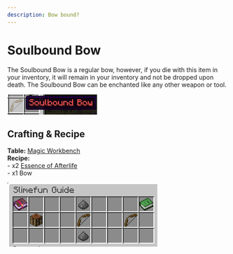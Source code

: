```yaml
---
description: Bow bound?
---
```


# Soulbound Bow

The Soulbound Bow is a regular bow, however, if you die with this item in your inventory, it will remain in your inventory and not be dropped upon death. The Soulbound Bow can be enchanted like any other weapon or tool.

![Soulbound Bow](<../../../.gitbook/assets/image (112).png>)

## Crafting & Recipe

**Table:** [Magic Workbench](../basic-machines/magic-workbench.md)\
**Recipe:**\
\- x2 [Essence of Afterlife](../magical-items/essence-of-afterlife.md)\
\- x1 Bow

![Soulbound Bow Recipe](<../../../.gitbook/assets/image (114).png>)


